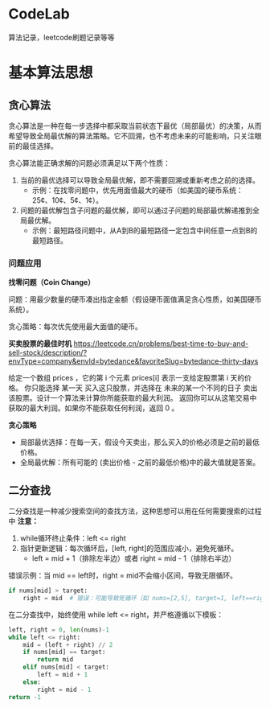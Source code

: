 # CodeLab
算法记录，leetcode刷题记录等等

# 基本算法思想
## 贪心算法
贪心算法是一种 ​在每一步选择中都采取当前状态下最优（局部最优）的决策​​，从而希望导致全局最优解的算法策略。它不回溯，也不考虑未来的可能影响，只关注眼前的最佳选择。

贪心算法能正确求解的问题必须满足以下两个性质：
1. 当前的最优选择可以导致全局最优解​​，即不需要回溯或重新考虑之前的选择。
    - ​示例​​：在找零问题中，优先用面值最大的硬币（如美国的硬币系统：25¢、10¢、5¢、1¢）。
2. 问题的最优解包含子问题的最优解​​，即可以通过子问题的局部最优解递推到全局最优解。
    - 示例：最短路径问题中，从A到B的最短路径一定包含中间任意一点到B的最短路径。

### 问题应用

**找零问题（Coin Change）​​**

​​问题​​：用最少数量的硬币凑出指定金额（假设硬币面值满足贪心性质，如美国硬币系统）。

贪心策略​​：每次优先使用最大面值的硬币。

**买卖股票的最佳时机**
https://leetcode.cn/problems/best-time-to-buy-and-sell-stock/description/?envType=company&envId=bytedance&favoriteSlug=bytedance-thirty-days

给定一个数组 prices ，它的第 i 个元素 prices[i] 表示一支给定股票第 i 天的价格。
你只能选择 某一天 买入这只股票，并选择在 未来的某一个不同的日子 卖出该股票。设计一个算法来计算你所能获取的最大利润。
返回你可以从这笔交易中获取的最大利润。如果你不能获取任何利润，返回 0 。

**贪心策略​​**
​
- ​局部最优选择​​：在每一天，假设今天卖出，那么买入的价格必须是之前的最低价格。
- ​全局最优解​​：所有可能的 (卖出价格 - 之前的最低价格)中的最大值就是答案。

## 二分查找
二分查找是一种减少搜索空间的查找方法，这种思想可以用在任何需要搜索的过程中
**注意：**
1. while循环终止条件：left <= right​
2. 指针更新逻辑​：每次循环后，[left, right]的范围应减小，避免死循环。
    - left = mid + 1（排除左半边）或者 right = mid - 1（排除右半边）

错误示例：当 mid == left时，right = mid不会缩小区间，导致无限循环。
```Python
if nums[mid] > target:
    right = mid  # 错误：可能导致死循环（如 nums=[2,5], target=1, left==right）一直while循环
```

在二分查找中，​​始终使用 while left <= right​​，并严格遵循以下模板：
```Python
left, right = 0, len(nums)-1
while left <= right:
    mid = (left + right) // 2
    if nums[mid] == target:
        return mid
    elif nums[mid] < target:
        left = mid + 1
    else:
        right = mid - 1
return -1
```